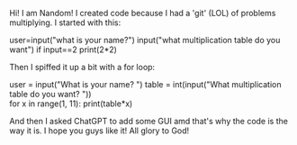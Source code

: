 Hi! I am Nandom!
I created code because I had a 'git' (LOL)
of problems multiplying.
I started with this:


user=input("what is your name?")
input("what multiplication table do you want")
if input==2
print(2*2)

Then I spiffed it up a bit with a for loop:


user = input("What is your name? ")
table = int(input("What multiplication table do you want? "))   
for x in range(1, 11):
	print(table*x)

 And then I asked ChatGPT to add some GUI amd that's why the code is the way it is.
 I hope you guys like it!
 All glory to God!
